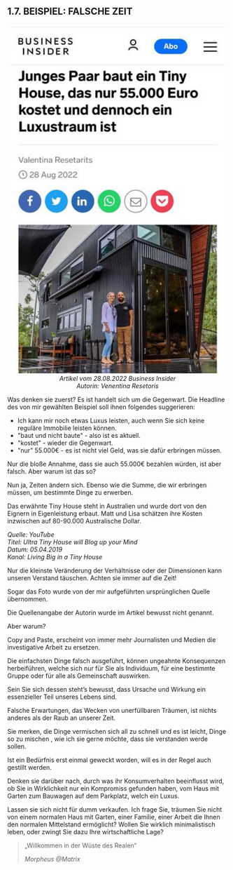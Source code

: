 ## 1.7. BEISPIEL: FALSCHE ZEIT

<center>

![Junges Paar baut Tiny House für 55000 EUR](assets/tiny-house.png)<br>
*Artikel vom 28.08.2022 Business Insider*<br>
*Autorin: Venentina Resetoris*

</center>

Was denken sie zuerst? Es ist handelt sich um die Gegenwart. Die Headline des von mir gewählten Beispiel soll ihnen folgendes suggerieren:

- Ich kann mir noch etwas Luxus leisten, auch wenn Sie sich keine reguläre Immobilie leisten können.
- "baut und nicht baute" - also ist es aktuell.
- "kostet" - wieder die Gegenwart.
- "nur" 55.000€ - es ist nicht viel Geld, was sie dafür erbringen müssen.

Nur die bloße Annahme, dass sie auch 55.000€ bezahlen würden, ist aber falsch. Aber warum ist das so?

Nun ja, Zeiten ändern sich. Ebenso wie die Summe, die wir erbringen müssen, um bestimmte Dinge zu erwerben.

Das erwähnte Tiny House steht in Australien und wurde dort von den Eignern in Eigenleistung erbaut. Matt und Lisa schätzen ihre Kosten inzwischen auf 80-90.000 Australische Dollar.

*Quelle: YouTube <br> Titel: Ultra Tiny House will Blog up your Mind<br>Datum: 05.04.2019<br>Kanal: Living Big in a Tiny House*

Nur die kleinste Veränderung der Verhältnisse oder der
Dimensionen kann unseren Verstand täuschen. Achten sie immer auf die Zeit!

Sogar das Foto wurde von der mir aufgeführten ursprünglichen Quelle übernommen.

Die Quellenangabe der Autorin wurde im Artikel bewusst nicht genannt.

Aber warum?

Copy and Paste, erscheint von immer mehr Journalisten und Medien die investigative Arbeit zu ersetzen.

Die einfachsten Dinge falsch ausgeführt, können
ungeahnte Konsequenzen herbeiführen, welche sich
nur für Sie als Individuum, für eine bestimmte
Gruppe oder für alle als Gemeinschaft auswirken.

Sein Sie sich dessen steht’s bewusst, dass Ursache und Wirkung ein essenzieller Teil unseres Lebens sind.

Falsche Erwartungen, das Wecken von unerfüllbaren Träumen, ist nichts anderes als der Raub an unserer Zeit.

Sie merken, die Dinge vermischen sich all zu schnell
und es ist leicht, Dinge so zu mischen , wie ich sie
gerne möchte, dass sie verstanden werde sollen.

Ist ein Bedürfnis erst einmal geweckt worden, will es
in der Regel auch gestillt werden.

Denken sie darüber nach, durch was ihr Konsumverhalten beeinflusst wird, ob Sie in Wirklichkeit nur ein Kompromiss gefunden haben, vom Haus mit Garten zum Bauwagen auf dem
Parkplatz, welch ein Luxus.

Lassen sie sich nicht für dumm verkaufen. Ich frage
Sie, träumen Sie nicht von einem normalen Haus mit
Garten, einer Familie, einer Arbeit die Ihnen den
normalen Mittelstand ermöglicht? Wollen Sie
wirklich minimalistisch leben, oder zwingt Sie dazu
Ihre wirtschaftliche Lage?

> „Willkommen in der Wüste des Realen“
>
> *Morpheus @Matrix*
